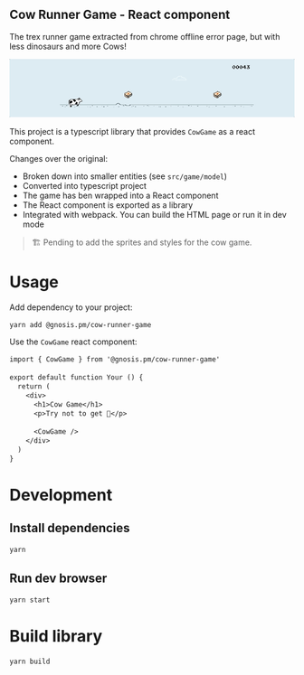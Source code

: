 ## Cow Runner Game - React component

The trex runner game extracted from chrome offline error page, but with less dinosaurs and more Cows!

<p align="center">
  <img src="docs/demo.gif">
</p>

This project is a typescript library that provides `CowGame` as a react component.

Changes over the original:
* Broken down into smaller entities (see `src/game/model`)
* Converted into typescript project
* The game has ben wrapped into a React component
* The React component is exported as a library
* Integrated with webpack. You can build the HTML page or run it in dev mode

> 🏗 Pending to add the sprites and styles for the cow game.

# Usage
Add dependency to your project:
```bash
yarn add @gnosis.pm/cow-runner-game
```

Use the `CowGame` react component:
```tsx
import { CowGame } from '@gnosis.pm/cow-runner-game'

export default function Your () {
  return (
    <div>
      <h1>Cow Game</h1>
      <p>Try not to get 🥪</p>

      <CowGame />
    </div>
  )
}
```

# Development
## Install dependencies
```bash
yarn
```

## Run dev browser
```bash
yarn start
```

# Build library
```bash
yarn build
```


